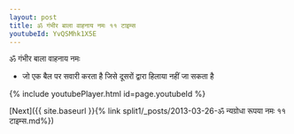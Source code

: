```yaml
---
layout: post
title: ॐ गंभीर बाला वाहनाय नमः ११ टाइम्स
youtubeId: YvQSMhk1X5E
---
```

 
 
 ॐ गंभीर बाला वाहनाय नमः  
 
 -  जो एक बैल पर सवारी करता है जिसे दूसरों द्वारा हिलाया नहीं जा सकता है 
 
  
 
  
 
 
 
 
 
 


{% include youtubePlayer.html id=page.youtubeId %}
 
[Next]({{ site.baseurl }}{% link  split1/_posts/2013-03-26-ॐ न्यग्रोधा रूपया नमः ११ टाइम्स.md%})
 
